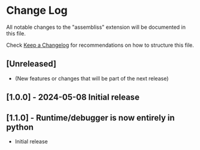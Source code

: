 # Change Log

All notable changes to the "assembliss" extension will be documented in this file.

Check [Keep a Changelog](http://keepachangelog.com/) for recommendations on how to structure this file.

## [Unreleased]

- (New features or changes that will be part of the next release)

## [1.0.0] - 2024-05-08 Initial release

## [1.1.0] - Runtime/debugger is now entirely in python

- Initial release

